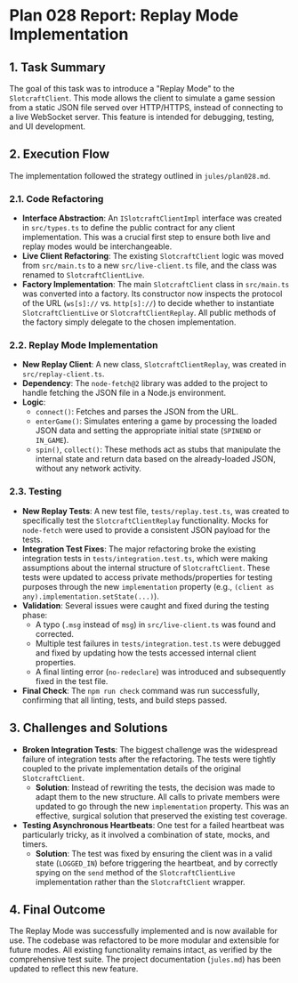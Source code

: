 # Plan 028 Report: Replay Mode Implementation

## 1. Task Summary

The goal of this task was to introduce a "Replay Mode" to the `SlotcraftClient`. This mode allows the client to simulate a game session from a static JSON file served over HTTP/HTTPS, instead of connecting to a live WebSocket server. This feature is intended for debugging, testing, and UI development.

## 2. Execution Flow

The implementation followed the strategy outlined in `jules/plan028.md`.

### 2.1. Code Refactoring

- **Interface Abstraction**: An `ISlotcraftClientImpl` interface was created in `src/types.ts` to define the public contract for any client implementation. This was a crucial first step to ensure both live and replay modes would be interchangeable.
- **Live Client Refactoring**: The existing `SlotcraftClient` logic was moved from `src/main.ts` to a new `src/live-client.ts` file, and the class was renamed to `SlotcraftClientLive`.
- **Factory Implementation**: The main `SlotcraftClient` class in `src/main.ts` was converted into a factory. Its constructor now inspects the protocol of the URL (`ws[s]://` vs. `http[s]://`) to decide whether to instantiate `SlotcraftClientLive` or `SlotcraftClientReplay`. All public methods of the factory simply delegate to the chosen implementation.

### 2.2. Replay Mode Implementation

- **New Replay Client**: A new class, `SlotcraftClientReplay`, was created in `src/replay-client.ts`.
- **Dependency**: The `node-fetch@2` library was added to the project to handle fetching the JSON file in a Node.js environment.
- **Logic**:
    - `connect()`: Fetches and parses the JSON from the URL.
    - `enterGame()`: Simulates entering a game by processing the loaded JSON data and setting the appropriate initial state (`SPINEND` or `IN_GAME`).
    - `spin()`, `collect()`: These methods act as stubs that manipulate the internal state and return data based on the already-loaded JSON, without any network activity.

### 2.3. Testing

- **New Replay Tests**: A new test file, `tests/replay.test.ts`, was created to specifically test the `SlotcraftClientReplay` functionality. Mocks for `node-fetch` were used to provide a consistent JSON payload for the tests.
- **Integration Test Fixes**: The major refactoring broke the existing integration tests in `tests/integration.test.ts`, which were making assumptions about the internal structure of `SlotcraftClient`. These tests were updated to access private methods/properties for testing purposes through the new `implementation` property (e.g., `(client as any).implementation.setState(...)`).
- **Validation**: Several issues were caught and fixed during the testing phase:
    - A typo (`.msg` instead of `msg`) in `src/live-client.ts` was found and corrected.
    - Multiple test failures in `tests/integration.test.ts` were debugged and fixed by updating how the tests accessed internal client properties.
    - A final linting error (`no-redeclare`) was introduced and subsequently fixed in the test file.
- **Final Check**: The `npm run check` command was run successfully, confirming that all linting, tests, and build steps passed.

## 3. Challenges and Solutions

- **Broken Integration Tests**: The biggest challenge was the widespread failure of integration tests after the refactoring. The tests were tightly coupled to the private implementation details of the original `SlotcraftClient`.
    - **Solution**: Instead of rewriting the tests, the decision was made to adapt them to the new structure. All calls to private members were updated to go through the new `implementation` property. This was an effective, surgical solution that preserved the existing test coverage.
- **Testing Asynchronous Heartbeats**: One test for a failed heartbeat was particularly tricky, as it involved a combination of state, mocks, and timers.
    - **Solution**: The test was fixed by ensuring the client was in a valid state (`LOGGED_IN`) before triggering the heartbeat, and by correctly spying on the `send` method of the `SlotcraftClientLive` implementation rather than the `SlotcraftClient` wrapper.

## 4. Final Outcome

The Replay Mode was successfully implemented and is now available for use. The codebase was refactored to be more modular and extensible for future modes. All existing functionality remains intact, as verified by the comprehensive test suite. The project documentation (`jules.md`) has been updated to reflect this new feature.
